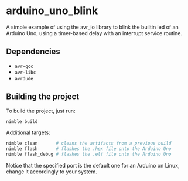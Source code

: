 # arduino_uno_blink

A simple example of using the avr_io library to blink the builtin led of an Arduino Uno, 
using a timer-based delay with an interrupt service routine.

## Dependencies

- ```avr-gcc```
- ```avr-libc```
- ```avrdude```

## Building the project

To build the project, just run:

```bash
nimble build
```

Additional targets:

```bash
nimble clean       # cleans the artifacts from a previous build
nimble flash       # flashes the .hex file onto the Arduino Uno
nimble flash_debug # flashes the .elf file onto the Arduino Uno
```

Notice that the specified port is the default one for an Arduino on Linux, change it 
accordingly to your system.
